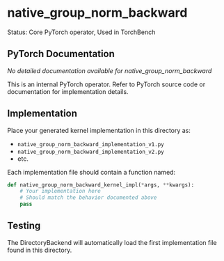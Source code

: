 # native_group_norm_backward

Status: Core PyTorch operator, Used in TorchBench

## PyTorch Documentation

*No detailed documentation available for native_group_norm_backward*

This is an internal PyTorch operator. Refer to PyTorch source code or documentation for implementation details.

## Implementation

Place your generated kernel implementation in this directory as:
- `native_group_norm_backward_implementation_v1.py`
- `native_group_norm_backward_implementation_v2.py`
- etc.

Each implementation file should contain a function named:
```python
def native_group_norm_backward_kernel_impl(*args, **kwargs):
    # Your implementation here
    # Should match the behavior documented above
    pass
```

## Testing

The DirectoryBackend will automatically load the first implementation file found in this directory.
